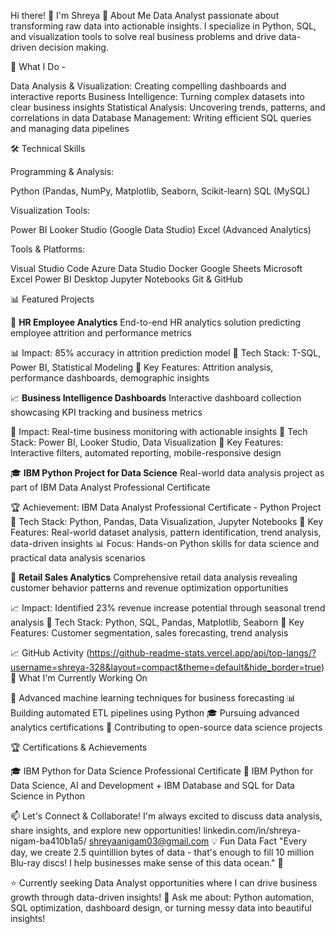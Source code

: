 Hi there! 👋 I'm Shreya
🚀 About Me
Data Analyst passionate about transforming raw data into actionable insights. I specialize in Python, SQL, and visualization tools to solve real business problems and drive data-driven decision making.

💼 What I Do -

Data Analysis & Visualization: Creating compelling dashboards and interactive reports
Business Intelligence: Turning complex datasets into clear business insights
Statistical Analysis: Uncovering trends, patterns, and correlations in data
Database Management: Writing efficient SQL queries and managing data pipelines

🛠️ Technical Skills

Programming & Analysis:

Python (Pandas, NumPy, Matplotlib, Seaborn, Scikit-learn)
SQL (MySQL)

Visualization Tools:

Power BI
Looker Studio (Google Data Studio)
Excel (Advanced Analytics)

Tools & Platforms:

Visual Studio Code
Azure Data Studio
Docker
Google Sheets
Microsoft Excel
Power BI Desktop
Jupyter Notebooks
Git & GitHub


📊 Featured Projects

👥 **HR Employee Analytics**
End-to-end HR analytics solution predicting employee attrition and performance metrics

📊 Impact: 85% accuracy in attrition prediction model
🔧 Tech Stack: T-SQL, Power BI, Statistical Modeling
🎯 Key Features: Attrition analysis, performance dashboards, demographic insights

📈 **Business Intelligence Dashboards**
Interactive dashboard collection showcasing KPI tracking and business metrics

🎨 Impact: Real-time business monitoring with actionable insights
🔧 Tech Stack: Power BI, Looker Studio, Data Visualization
🎯 Key Features: Interactive filters, automated reporting, mobile-responsive design

🎓 **IBM Python Project for Data Science**
Real-world data analysis project as part of IBM Data Analyst Professional Certificate

🏆 Achievement: IBM Data Analyst Professional Certificate - Python Project
🔧 Tech Stack: Python, Pandas, Data Visualization, Jupyter Notebooks
🎯 Key Features: Real-world dataset analysis, pattern identification, trend analysis, data-driven insights
📊 Focus: Hands-on Python skills for data science and practical data analysis scenarios

🛒 **Retail Sales Analytics**
Comprehensive retail data analysis revealing customer behavior patterns and revenue optimization opportunities

📈 Impact: Identified 23% revenue increase potential through seasonal trend analysis
🔧 Tech Stack: Python, SQL, Pandas, Matplotlib, Seaborn
🎯 Key Features: Customer segmentation, sales forecasting, trend analysis





📈 GitHub Activity
(https://github-readme-stats.vercel.app/api/top-langs/?username=shreya-328&layout=compact&theme=default&hide_border=true)
🎯 What I'm Currently Working On

🤖 Advanced machine learning techniques for business forecasting
📊 Building automated ETL pipelines using Python
🎓 Pursuing advanced analytics certifications
🌟 Contributing to open-source data science projects

🏆 Certifications & Achievements

🎓 IBM Python for Data Science Professional Certificate
🐍 IBM Python for Data Science, AI and Development + IBM Database and SQL for Data Science in Python


📫 Let's Connect & Collaborate!
I'm always excited to discuss data analysis, share insights, and explore new opportunities!
linkedin.com/in/shreya-nigam-ba410b1a5/
shreyaanigam03@gmail.com
💡 Fun Data Fact
"Every day, we create 2.5 quintillion bytes of data - that's enough to fill 10 million Blu-ray discs! I help businesses make sense of this data ocean." 🌊

⭐️ Currently seeking Data Analyst opportunities where I can drive business growth through data-driven insights!
💬 Ask me about: Python automation, SQL optimization, dashboard design, or turning messy data into beautiful insights!


